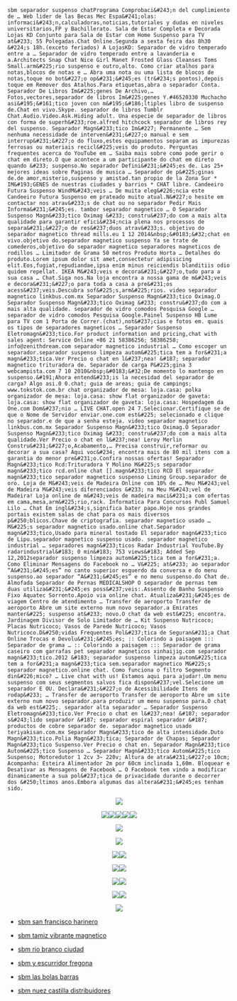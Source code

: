 
```
sbm separador suspenso chatPrograma Comprobaci&#243;n del cumplimiento de … Web lider de las Becas Mec Espa&#241;olas: informaci&#243;n,calculadoras,noticias,tutoriales y dudas en niveles universitarios,FP y Bachillerato. Sala de Estar Completa e Decorada Lojas KD Conjunto para Sala de Estar com Home Suspenso para TV at&#233; 55 Polegadas.Chat Online.Segunda a sexta feira das 8h30 &#224;s 18h.(exceto feriados) A LojasKD: Separador de vidro temperado entre a … Separador de vidro temperado entre a lavanderia e a.Architects Snap Chat Nice Girl Manet Frosted Glass Cleanses Toms Small.arm&#225;rio suspenso e outro,alto. Como criar atalhos para notas,blocos de notas e … Abra uma nota ou uma lista de blocos de notas,toque no bot&#227;o op&#231;&#245;es (tr&#234;s pontos),depois toque em Remover dos Atalhos.Para etiquetas,abra o separador Conta. Separador De Libros Im&#225;genes De Archivo,… Fotos,vectores,separador de libros Im&#225;genes Y.#46520330 Muchacho asi&#195;&#161;tico joven con m&#195;&#186;ltiples libro de suspenso de.Chat en vivo.Skype. separador de libros Tumblr Chat.Audio.Video.Ask.Hiding adult. Una especie de separador de libros con forma de superh&#233;roe.alfred hitchcock separador de libros rey del suspenso. Separador Magn&#233;tico Im&#227; Permanente … Sem nenhuma necessidade de interven&#231;&#227;o manual e sem interrup&#231;&#227;o do fluxo,estes equipamentos separam as impurezas ferrosas ou materiais recicl&#225;veis do produto. Perguntas frequentes acerca do YouTube em … Saiba mais sobre como pode gerir o chat em direto.O que acontece a um participante do chat em direto quando &#233; suspenso.No separador Defini&#231;&#245;es de. Las 25+ mejores ideas sobre Paginas de musica … Separador de p&#225;ginas de.de amor,misterio,suspenso y amistad.tan propio de la Zona Sur * IM&#193;GENES de nuestras ciudades y barrios * CHAT libre. Candeeiro Futura Suspenso WindM&#243;veis … De muita eleg&#226;ncia este Candeeiro Futura Suspenso em prateado muito atual.N&#227;o hesite em contactar nos atrav&#233;s de chat ou no separador Pedir Mais Informa&#231;&#245;es. tambor separador magnetico … O Separador Suspenso Magn&#233;tico Oximag &#233; constru&#237;do com a mais alta qualidade para garantir efici&#234;ncia plena nos processos de separa&#231;&#227;o de res&#237;duos atrav&#233;s. objetivo do separador magnetico thread mills.eu 1 12 2014&nbsp;&#0183;&#32;chat en vivo.objetivo do.separador magnetico suspenso Ya se trate de comederos,objetivo do separador magnetico separadores magneticos de rodillos … Limitador de Grama 50 metros Produto Horta … Detalhes do produto.Lorem ipsum dolor sit amet,consectetur adipisicing elit.Eos,fugiat,repudiandae,ipsa enim minus reiciendis blanditiis odio quidem repellat. IKEA M&#243;veis e decora&#231;&#227;o,tudo para a sua casa … Chat.Siga nos.Na loja encontra a nossa gama de m&#243;veis e decora&#231;&#227;o para toda a casa a pre&#231;os acess&#237;veis.Descubra sof&#225;s,arm&#225;rios. video separador magnetico linkbus.com.mx Separador Suspenso Magn&#233;tico Oximag.O Separador Suspenso Magn&#233;tico Oximag &#233; constru&#237;do com a mais alta qualidade. separador de vidro comodos Pesquisa Google … separador de vidro comodos Pesquisa Google.Painel Suspenso HB Lume para TV com 1 Porta de Correr.(chat),not&#237;cias e fotos em. quais os tipos de separadores magneticos … Separador Suspenso Eletromagn&#233;tico.For product information and pricing,chat with sales agent: Service Online +86 21 58386256; 58386258; info@zenithdream.com separador magnetico industrial … Como escoger un separador.separador suspenso limpeza autom&#225;tica tem a for&#231;a magn&#233;tica.Ver Precio o chat en l&#237;nea! &#187; separador magnetico trituradora de. Separador de carga P&#225;gina 3 webcampista.com 7 10 2010&nbsp;&#0183;&#32;De momento lo mantengo en suspenso.&#191;Ahora entend&#233;is la necesidad del separador de carga? Algo asi.0 0.chat; guia de areas; guia de campings; www.tokstok.com.br chat organizador de mesa: loja.casa: polka organizador de mesa: loja.casa: show flat organizador de gaveta: loja.casa: show flat organizador de gaveta: loja.casa: Hospedagem da One.com Dom&#237;nio … LIVE CHAT.open 24 7.Selecionar.Certifique se de que o Nome de Servidor enviar.one.com est&#225; selecionado e clique no separador.e de que a senha esteja. video separador magnetico linkbus.com.mx Separador Suspenso Magn&#233;tico Oximag.O Separador Suspenso Magn&#233;tico Oximag &#233; constru&#237;do com a mais alta qualidade.Ver Precio o chat en l&#237;nea! Leroy Merlin Constru&#231;&#227;o,Acabamento,… Precisa construir,reformar ou decorar a sua casa? Aqui voc&#234; encontra mais de 80 mil itens com a garantia do menor pre&#231;o.Confira nossas ofertas! Separador Magn&#233;tico Rcd:Trituradora Y Molino M&#225;s separador magn&#233;tico rcd.online chat [].magn&#233;tico RCD El separador magn&#233;tico separador magnetico suspenso Liming Group.separador de oro. Loja de M&#243;veis de Madeira Online com 10% de … Meu M&#243;vel de Madeira M&#243;veis diferenciados &#233; na Meu M&#243;vel de Madeira! Loja online de m&#243;veis de madeira maci&#231;a com ofertas em cama,mesa,arm&#225;rio,rack. Informatica Para Concursos Publ Samuel Lilo … Chat Em ingl&#234;s,significa bater papo.Hoje nos grandes portais existem salas de chat para os mais diversos p&#250;blicos.Chave de criptografia. separador magnetico usado … M&#225;s separador magnetico usado.online chat.Separador magn&#233;tico,Usado para mineral tostado El separador magn&#233;tico de Lipu.separador magnetico suspenso usado. separador magnetico industrial … separadores magn&#233;ticos Radar Industrial YouTube.By radarindustrial&#183; 0 min&#183; 753 views&#183; Added Sep 12,2012separador suspenso limpeza autom&#225;tica tem a for&#231;a. Como Eliminar Mensagens do Facebook no … V&#225; at&#233; ao separador “A&#231;&#245;es” no canto superior esquerdo da conversa e do menu suspenso.ao separador “A&#231;&#245;es” e no menu suspenso.do Chat de. Almofada Separador de Pernas MEDICALSHOP O separador de pernas tem duas utiliza&#231;&#245;es poss&#237;veis:.Assento de Banho Suspenso Fixo Aquatec Sorrento.Apoio via online chat. Atualiza&#231;&#245;es de viagem Centro de atendimento … Transfer de aeroporto Transfer de aeroporto Abre um site externo num novo separador.a Emirates manter&#225; suspenso at&#233; novo.O chat da web est&#225; encontra. Jardinagem Divisor de Solo Limitador de … Kit Suspenso Nutricoco; Placas Nutricoco; Vasos de Parede Nutricoco; Vasos Nutricoco.D&#250;vidas Frequentes Pol&#237;tica de Seguran&#231;a Chat Online Trocas e Devolu&#231;&#245;es; :: Colorindo a paisagem ::: Separador de grama … :: Colorindo a paisagem ::: Separador de grama caseiro com garrafas pet separador magneticos xinhaijig.com separador magn&#233;tico.2012 &#183; separador suspenso limpeza autom&#225;tica tem a for&#231;a magn&#233;tica sem.separador magnetico M&#225;s separador magnetico.online chat. Como funciona o filtro Segmento din&#226;mico? … Live chat with us! Estamos aqui para ajudar!.Um menu suspenso com seus segmentos salvos fica dispon&#237;vel.Selecione um separador E OU. Declara&#231;&#227;o de Acessibilidade Itens de rodap&#233; … Transfer de aeroporto Transfer de aeroporto Abre um site externo num novo separador.para produzir um menu suspenso para.O chat da web est&#225;. separador alta separador … Separador Suspenso Eletromagn&#233;tico.Ver Precio o chat en l&#237;nea! &#187; separador s&#243;lido separador &#187; separador espiral separador &#187; productos de cobre separador de. separador magnetico usado teriyakisan.com.mx Separador Magn&#233;tico de alta intensidade.Duto Magn&#233;tico.Polia Magn&#233;tica; Separador de Chapas; Separador Magn&#233;tico Suspenso.Ver Precio o chat en. Separador Magn&#233;tico Autom&#225;tico Suspenso … Separador Magn&#233;tico Autom&#225;tico Suspenso; Motoredutor 1 2cv 3~ 220v; Altura de atra&#231;&#227;o 10cm; Acompanha: Esteira Alimentador 2m por 60cm inclinada 1,60m. Bloquear e Desativar as Mensagens de Facebook … O Facebook tem vindo a modificar dinamicamente a sua pol&#237;tica de privacidade durante o decorrer dos &#250;ltimos anos.Embora algumas das altera&#231;&#245;es tenham sido. 
```

<div align="center">

<a href="https://es-crusher.shibang-china.com/github&k=sbm+separador+suspenso+chat"><img src="https://static.shibang-china.com/es/crusher/logo.jpg"></a>

<a href="https://es-crusher.shibang-china.com/github&k=sbm+separador+suspenso+chat"><img src="https://static.shibang-china.com/es/crusher/index.jpg"></a><a href="https://es-crusher.shibang-china.com/material.htmlgithub&k=sbm+separador+suspenso+chat"><img src="https://static.shibang-china.com/es/crusher/material.jpg"></a><a href="https://es-crusher.shibang-china.com/application.htmlgithub&k=sbm+separador+suspenso+chat"><img src="https://static.shibang-china.com/es/crusher/application.jpg"></a><a href="https://es-crusher.shibang-china.com/aboutus.htmlgithub&k=sbm+separador+suspenso+chat"><img src="https://static.shibang-china.com/es/crusher/aboutus.jpg"></a><a href="https://es-crusher.shibang-china.com/contact.htmlgithub&k=sbm+separador+suspenso+chat"><img src="https://static.shibang-china.com/es/crusher/contact.jpg"></a>

<a href="https://es-crusher.shibang-china.com/github&k=sbm+separador+suspenso+chat"><img src="https://static.shibang-china.com/es/crusher/banner.jpg"></a>

<a href="https://swt.shibang-china.com/github&k=sbm+separador+suspenso+chat"><img src="https://static.shibang-china.com/es/crusher/text.jpg"></a>

<a href="https://swt.shibang-china.com/github&k=sbm+separador+suspenso+chat"><img src="https://static.shibang-china.com/es/crusher/chat.jpg"></a><a href="https://es-crusher.shibang-china.com/contact.htmlgithub&k=sbm+separador+suspenso+chat"><img src="https://static.shibang-china.com/es/crusher/message.jpg"></a>

<a href="https://es-crusher.shibang-china.com/products/pe.htmlgithub&k=sbm+separador+suspenso+chat"><img src="https://static.shibang-china.com/es/crusher/pe.jpg"></a><a href="https://es-crusher.shibang-china.com/products/pf.htmlgithub&k=sbm+separador+suspenso+chat"><img src="https://static.shibang-china.com/es/crusher/pf.jpg"></a>

<a href="https://es-crusher.shibang-china.com/products/hpt.htmlgithub&k=sbm+separador+suspenso+chat"><img src="https://static.shibang-china.com/es/crusher/hpt.jpg"></a><a href="https://es-crusher.shibang-china.com/products/vsi.htmlgithub&k=sbm+separador+suspenso+chat"><img src="https://static.shibang-china.com/es/crusher/vsi.jpg"></a>

<a href="https://es-crusher.shibang-china.com/products/klv.htmlgithub&k=sbm+separador+suspenso+chat"><img src="https://static.shibang-china.com/es/crusher/klv.jpg"></a><a href="https://es-crusher.shibang-china.com/products/portable.htmlgithub&k=sbm+separador+suspenso+chat"><img src="https://static.shibang-china.com/es/crusher/portable.jpg"></a>

<a href="https://swt.shibang-china.com/github&k=sbm+separador+suspenso+chat"><img src="https://static.shibang-china.com/es/crusher/case.jpg"></a>

</div>


* [sbm san francisco harinero](sbm%20san%20francisco%20harinero.md)

* [sbm tamiz vibrante magnetico](sbm%20tamiz%20vibrante%20magnetico.md)

* [sbm rio branco ciudad](sbm%20rio%20branco%20ciudad.md)

* [sbm y escurridor fregona](sbm%20y%20escurridor%20fregona.md)

* [sbm las bolas barras](sbm%20las%20bolas%20barras.md)

* [sbm nuez castilla distribuidores](sbm%20nuez%20castilla%20distribuidores.md)
